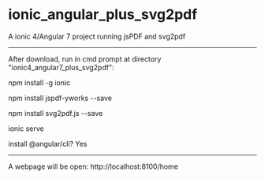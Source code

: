 # ionic_angular_plus_svg2pdf
A ionic 4/Angular 7 project running jsPDF and svg2pdf

************************************************************************************
After download, run in cmd prompt at directory "ionic4_angular7_plus_svg2pdf":

npm install -g ionic

npm install jspdf-yworks --save

npm install svg2pdf.js --save

ionic serve

install @angular/cli? Yes

************************************************************************************
A webpage will be open: http://localhost:8100/home
